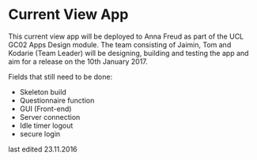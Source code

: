 # Current View App

This current view app will be deployed to Anna Freud as part of the UCL GC02 Apps Design module.
The team consisting of Jaimin, Tom and Kodarie (Team Leader) will be designing, building and testing the app and aim for a release on the 10th January 2017. 
  
  Fields that still need to be done:
  - Skeleton build
  - Questionnaire function
  - GUI (Front-end)
  - Server connection
  - Idle timer logout
  - secure login


last edited 23.11.2016
